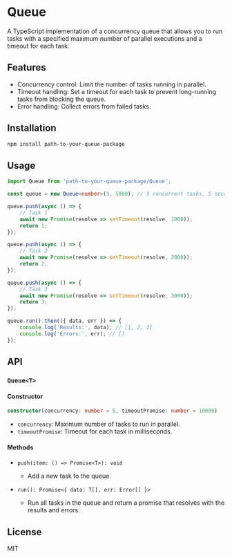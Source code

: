 # Queue

A TypeScript implementation of a concurrency queue that allows you to run tasks with a specified maximum number of parallel executions and a timeout for each task.

## Features

- Concurrency control: Limit the number of tasks running in parallel.
- Timeout handling: Set a timeout for each task to prevent long-running tasks from blocking the queue.
- Error handling: Collect errors from failed tasks.

## Installation

```sh
npm install path-to-your-queue-package
```

## Usage

```typescript
import Queue from 'path-to-your-queue-package/Queue';

const queue = new Queue<number>(3, 5000); // 3 concurrent tasks, 5 seconds timeout

queue.push(async () => {
    // Task 1
    await new Promise(resolve => setTimeout(resolve, 1000));
    return 1;
});

queue.push(async () => {
    // Task 2
    await new Promise(resolve => setTimeout(resolve, 2000));
    return 2;
});

queue.push(async () => {
    // Task 3
    await new Promise(resolve => setTimeout(resolve, 3000));
    return 3;
});

queue.run().then(({ data, err }) => {
    console.log('Results:', data); // [1, 2, 3]
    console.log('Errors:', err); // []
});
```

## API

### `Queue<T>`

#### Constructor

```typescript
constructor(concurrency: number = 5, timeoutPromise: number = 10000)
```

- `concurrency`: Maximum number of tasks to run in parallel.
- `timeoutPromise`: Timeout for each task in milliseconds.

#### Methods

- `push(item: () => Promise<T>): void`
  - Add a new task to the queue.

- `run(): Promise<{ data: T[], err: Error[] }>`
  - Run all tasks in the queue and return a promise that resolves with the results and errors.

## License

MIT


